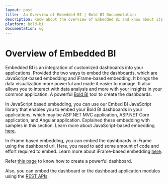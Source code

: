 ```yaml
---
layout: post
title:  An Overview of Embedded BI | Bold BI Documentation
description: Know about the overview of Embedded BI and know about its two ways of embedding - JavaScript-based embedding and iFrame-based embedding.
platform: bold-bi
documentation: ug
---
```


# Overview of Embedded BI

Embedded BI is an integration of customized dashboards into your applications. Provided the two ways to embed the dashboards, which are JavaScript-based embedding and iFrame-based embedding. It brings the data visualization more powerful and made it easier to manage. It also allows you to interact with data analysis and more with your insights in your common application. A powerful [Bold BI](/embedded-bi/setup/overview/) tool to create the dashboards. 

In JavaScript based embedding, you can use our Embed BI JavaScript library that enables you to embed your Bold BI dashboards in your applications, which may be ASP.NET MVC application, ASP.NET Core application, and Angular application. Explained these embedding with samples in this section. Learn more about JavaScript-based embedding [here](/embedded-bi/javascript-based/).  

In iFrame based embedding, you can embed the dashboards in iFrame using the dashboard url. Here, you need to add some amount of code and effort required to embed. Learn more about iFrame-based embedding [here](/embedded-bi/iframe-based/dashboard-view-mode/).

Refer [this page](/embedded-bi/getting-started/bold-bi-walk-through/) to know how to create a powerful dashboard.

Also, you can embed the dashboard or the dashboard application modules using the [REST APIs](/embedded-bi/rest-api-reference/).
